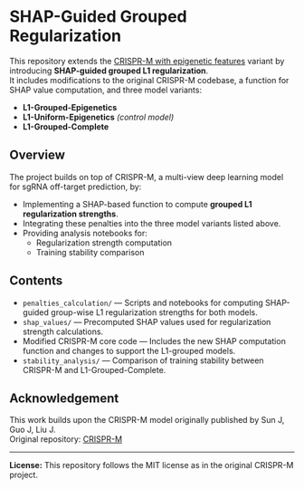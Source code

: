 # SHAP-Guided Grouped Regularization

This repository extends the [CRISPR-M with epigenetic features](https://github.com/lyotvincent/CRISPR-M/tree/master/test/6epigenetic/CRISPR-M) variant by introducing **SHAP-guided grouped L1 regularization**.  
It includes modifications to the original CRISPR-M codebase, a function for SHAP value computation, and three model variants:

- **L1-Grouped-Epigenetics**
- **L1-Uniform-Epigenetics** *(control model)*
- **L1-Grouped-Complete**

## Overview
The project builds on top of CRISPR-M, a multi-view deep learning model for sgRNA off-target prediction, by:
- Implementing a SHAP-based function to compute **grouped L1 regularization strengths**.
- Integrating these penalties into the three model variants listed above.
- Providing analysis notebooks for:
  - Regularization strength computation
  - Training stability comparison

## Contents
- `penalties_calculation/` — Scripts and notebooks for computing SHAP-guided group-wise L1 regularization strengths for both models.
- `shap_values/` — Precomputed SHAP values used for regularization strength calculations.
- Modified CRISPR-M core code — Includes the new SHAP computation function and changes to support the L1-grouped models.
- `stability_analysis/` — Comparison of training stability between CRISPR-M and L1-Grouped-Complete.

## Acknowledgement
This work builds upon the CRISPR-M model originally published by Sun J, Guo J, Liu J.  
Original repository: [CRISPR-M](https://github.com/lyotvincent/CRISPR-M)  

---

**License:** This repository follows the MIT license as in the original CRISPR-M project.
